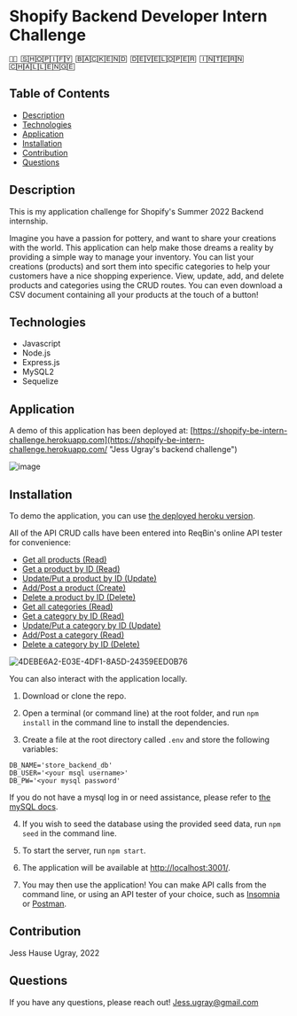 # Shopify Backend Developer Intern Challenge

`👩‍💻 🅂🄷🄾🄿🄸🄵🅈 🄱🄰🄲🄺🄴🄽🄳 🄳🄴🅅🄴🄻🄾🄿🄴🅁 🄸🄽🅃🄴🅁🄽 🄲🄷🄰🄻🄻🄴🄽🄶🄴`


## Table of Contents

  * [Description](#description)
  * [Technologies](#technologies)
  * [Application](#application)
  * [Installation](#installation)
  * [Contribution](#contribution)
  * [Questions](#questions)

## Description

This is my application challenge for Shopify's Summer 2022 Backend internship.

Imagine you have a passion for pottery, and want to share your creations with the world. This application can help make those dreams a reality by providing a simple way to manage your inventory. You can list your creations (products) and sort them into specific categories to help your customers have a nice shopping experience. View, update, add, and delete products and categories using the CRUD routes. You can even download a CSV document containing all your products at the touch of a button!

## Technologies

* Javascript
* Node.js
* Express.js
* MySQL2
* Sequelize

## Application

A demo of this application has been deployed at: [https://shopify-be-intern-challenge.herokuapp.com](https://shopify-be-intern-challenge.herokuapp.com/ "Jess Ugray's backend challenge")

![image](https://user-images.githubusercontent.com/59127869/149660897-b97ec1ac-c247-4b14-b005-bd54638bf074.png)

## Installation

To demo the application, you can use [the deployed heroku version](https://shopify-be-intern-challenge.herokuapp.com/ "Jess Ugray's backend challenge").

All of the API CRUD calls have been entered into ReqBin's online API tester for convenience:
* [Get all products (Read)](https://reqbin.com/otvbpjk8)
* [Get a product by ID (Read)](https://reqbin.com/lhwlfiy8)
* [Update/Put a product by ID (Update)](https://reqbin.com/vdebo6dy)
* [Add/Post a product (Create)](https://reqbin.com/ojljkbjv)
* [Delete a product by ID (Delete)](https://reqbin.com/bwqedmta)
* [Get all categories (Read)](https://reqbin.com/qo9hpowq)
* [Get a category by ID (Read)](https://reqbin.com/khrcgzgn)
* [Update/Put a category by ID (Update)](https://reqbin.com/nxmmilu5)
* [Add/Post a category (Read)](https://reqbin.com/ncb9x4of)
* [Delete a category by ID (Delete)](https://reqbin.com/zjnermvr)


![4DEBE6A2-E03E-4DF1-8A5D-24359EED0B76](https://user-images.githubusercontent.com/59127869/149660644-284c5343-ee3a-429a-b8e8-22b6892fc1e2.jpeg)

You can also interact with the application locally. 

1. Download or clone the repo. 

2. Open a terminal (or command line) at the root folder, and run `npm install` in the command line to install the dependencies. 

3. Create a file at the root directory called `.env` and store the following variables:
```
DB_NAME='store_backend_db'
DB_USER='<your msql username>'
DB_PW='<your mysql password'
```
If you do not have a mysql log in or need assistance, please refer to [the mySQL docs](https://dev.mysql.com/doc/refman/8.0/en/access-control.html).

4. If you wish to seed the database using the provided seed data, run  `npm seed` in the command line. 

5. To start the server, run `npm start`.

6. The application will be available at [http://localhost:3001/](http://localhost:3001/).

7. You may then use the application! You can make API calls from the command line, or using an API tester of your choice, such as [Insomnia](https://insomnia.rest/) or [Postman](https://www.postman.com/). 

## Contribution

Jess Hause Ugray, 2022

## Questions

If you have any questions, please reach out! Jess.ugray@gmail.com


